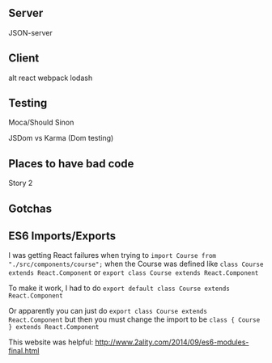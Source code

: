 
Server
------
JSON-server

Client
------
alt
react
webpack
lodash

Testing
-------
Moca/Should
Sinon

JSDom vs Karma (Dom testing)


Places to have bad code
-----------------------
Story 2




Gotchas
------------

## ES6 Imports/Exports

I was getting React failures when trying to
    `import Course from "./src/components/course";`
when the Course was defined like
    `class Course extends React.Component`
or
    `export class Course extends React.Component`

To make it work, I had to do
    `export default class Course extends React.Component`

Or apparently you can just do
    `export class Course extends React.Component`
but then you must change the import to be
    `class { Course } extends React.Component`

This website was helpful: http://www.2ality.com/2014/09/es6-modules-final.html
